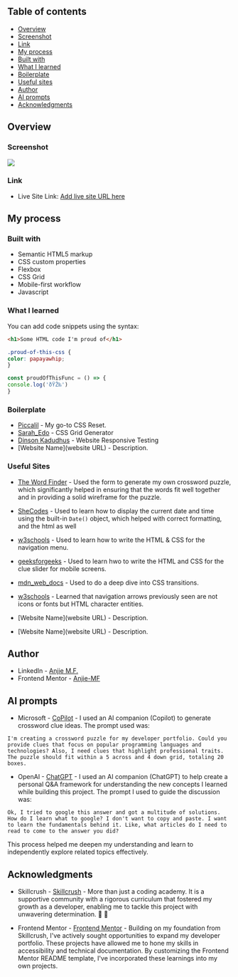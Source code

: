 ## Table of contents

- [Overview](#overview)
- [Screenshot](#screenshot)
- [Link](#link)
- [My process](#my-process)
- [Built with](#built-with)
- [What I learned](#what-i-learned)
- [Boilerplate](#boilerplate)
- [Useful sites](#useful-sites)
- [Author](#author)
- [AI prompts ](#ai-prompts)
- [Acknowledgments](#acknowledgments)


## Overview

### Screenshot

![](./screenshot.jpg)


### Link

- Live Site Link: [Add live site URL here](https://your-live-site-url.com)

## My process

### Built with

- Semantic HTML5 markup
- CSS custom properties
- Flexbox
- CSS Grid
- Mobile-first workflow
- Javascript

### What I learned

You can add code snippets using the syntax:

```html
<h1>Some HTML code I'm proud of</h1>
```
```css
.proud-of-this-css {
color: papayawhip;
}
```
```js
const proudOfThisFunc = () => {
console.log('ðŸŽ‰')
}
```

### Boilerplate

- [Piccalil](https://piccalil.li/blog/a-more-modern-css-reset/) - My go-to CSS Reset.
- [Sarah_Edo](https://cssgrid-generator.netlify.app/) - CSS Grid Generator 
- [Dinson Kadudhus](https://responsivetesttool.com/) - Website Responsive Testing
- [Website Name](website URL) - Description.


### Useful Sites

- [The Word Finder](https://shorturl.at/eot61) - Used the form to generate my own crossword puzzle, which significantly helped in ensuring that the words fit well together and in providing a solid wireframe for the puzzle.

- [SheCodes](https://shorturl.at/s5Bib) - Used to learn how to display the current date and time using the built-in `Date()` object, which helped with correct formatting, and the html as well 

- [w3schools](https://shorturl.at/rFJlg) - Used to learn how to write the HTML & CSS for the navigation menu.

- [geeksforgeeks](https://shorturl.at/MuHkc) - Used to learn hwo to write the HTML and CSS for the clue slider for mobile screens.

- [mdn_web_docs](https://shorturl.at/Wfs3b) - Used to do a deep dive into CSS transitions.

- [w3schools](https://shorturl.at/fFMqo) - Learned that navigation arrows previously seen  are not icons or fonts but HTML character entities.

- [Website Name](website URL) - Description.
- [Website Name](website URL) - Description.



## Author

- LinkedIn - [Anjie M.F.](https://www.linkedin.com/in/anjiemay23/)
- Frontend Mentor - [Anjie-MF](https://www.frontendmentor.io/profile/Anjie-MF)


## AI prompts

- Microsoft -  [CoPilot](https://copilot.microsoft.com/) - I used an AI companion (Copilot) to generate crossword clue ideas. The prompt used was:

```I'm creating a crossword puzzle for my developer portfolio. Could you provide clues that focus on popular programming languages and technologies? Also, I need clues that highlight professional traits. The puzzle should fit within a 5 across and 4 down grid, totaling 20 boxes.```

- OpenAI - [ChatGPT](chat.openai.com) - I used an AI companion (ChatGPT) to help create a personal Q&A framework for understanding the new concepts I learned while building this project. The prompt I used to guide the discussion was:

```Ok, I tried to google this answer and got a multitude of solutions. How do I learn what to google? I don't want to copy and paste. I want to learn the fundamentals behind it. Like, what articles do I need to read to come to the answer you did?```

This process helped me deepen my understanding and learn to independently explore related topics effectively.

## Acknowledgments

- Skillcrush -  [Skillcrush](https://www.skillcrush.com) - More than just a coding academy. It is a supportive community with a rigorous curriculum that fostered my growth as a developer, enabling me to tackle this project with unwavering determination. 🖤 🖤 

- Frontend Mentor - [Frontend Mentor](https://www.frontendmentor.io/) -  Building on my foundation from Skillcrush, I've actively sought opportunities to expand my developer portfolio. These projects have allowed me to hone my skills in accessibility and technical documentation. By customizing the Frontend Mentor README template, I've incorporated these learnings into my own projects.